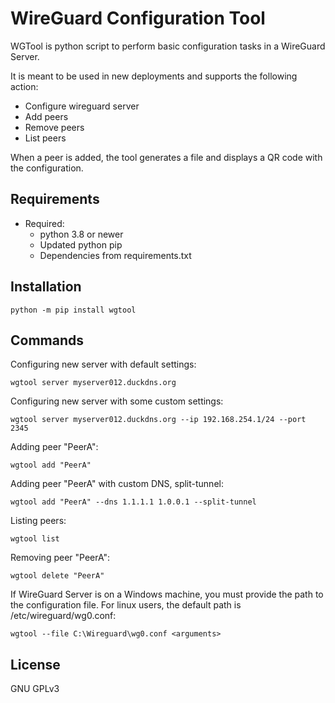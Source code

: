 # WireGuard Configuration Tool

WGTool is python script to perform basic configuration tasks in a WireGuard Server.

It is meant to be used in new deployments and supports the following action:

- Configure wireguard server
- Add peers
- Remove peers
- List peers

When a peer is added, the tool generates a file and displays a QR code with the configuration.

## Requirements

- Required:
  - python 3.8 or newer
  - Updated python pip
  - Dependencies from requirements.txt

## Installation

    python -m pip install wgtool

## Commands

Configuring new server with default settings:

    wgtool server myserver012.duckdns.org

Configuring new server with some custom settings:

    wgtool server myserver012.duckdns.org --ip 192.168.254.1/24 --port 2345

Adding peer "PeerA":

    wgtool add "PeerA"

Adding peer "PeerA" with custom DNS, split-tunnel:

    wgtool add "PeerA" --dns 1.1.1.1 1.0.0.1 --split-tunnel

Listing peers:

    wgtool list

Removing peer "PeerA":

    wgtool delete "PeerA"

If WireGuard Server is on a Windows machine, you must provide the path to the configuration file. For linux users, the default path is /etc/wireguard/wg0.conf:

    wgtool --file C:\Wireguard\wg0.conf <arguments>


## License

GNU GPLv3
